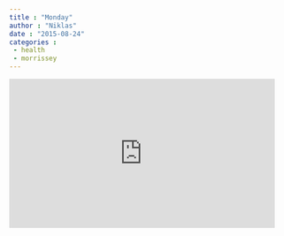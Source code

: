 ```yaml
---
title : "Monday"
author : "Niklas"
date : "2015-08-24"
categories : 
 - health
 - morrissey
---
```


<iframe src="http://gifs.com/embed/yxP3PM" frameborder="0" scrolling="no" width="480" height="270" style="-webkit-backface-visibility: hidden;-webkit-transform: scale(1);"></iframe>

